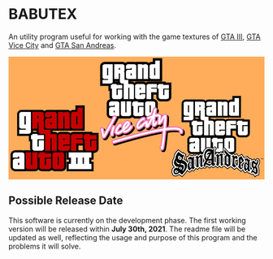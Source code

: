 # BABUTEX
An utility program useful for working with the game textures of [GTA III](https://gta.fandom.com/wiki/Grand_Theft_Auto_III), [GTA Vice City](https://gta.fandom.com/wiki/Grand_Theft_Auto:_Vice_City) and [GTA San Andreas](https://gta.fandom.com/wiki/Grand_Theft_Auto:_San_Andreas).

<img align="center" src="https://github.com/AKD92/babutex-texture-utility/raw/main/banner.png">

## Possible Release Date
This software is currently on the development phase. The first working version will be released within **July 30th, 2021**. The readme file will be updated as well, reflecting the usage and purpose of this program and the problems it will solve.
